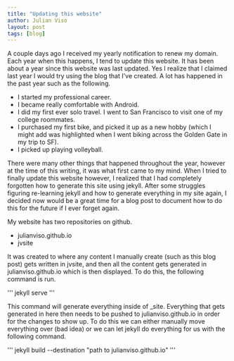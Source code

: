 ```yaml
---
title: "Updating this website"
author: Julian Viso
layout: post
tags: [blog]
---
```


A couple days ago I received my yearly notification to renew my domain. Each year when this happens, I tend to update this website. It has been about a year since this website was last updated. Yes I realize that I claimed last year I would try using the blog that I've created. A lot has happened in the past year such as the following.

*   I started my professional career.
*   I became really comfortable with Android. 
*   I did my first ever solo travel. I went to San Francisco to visit one of my college roommates.
*   I purchased my first bike, and picked it up as a new hobby (which I might add was highlighted when I went biking across the Golden Gate in my trip to SF).
*   I picked up playing volleyball.

There were many other things that happened throughout the year, however at the time of this writing, it was what first came to my mind. When I tried to finally update this website however, I realized that I had completely forgotten how to generate this site using jekyll. After some struggles figuring re-learning jekyll and how to generate everything in my site again, I decided now would be a great time for a blog post to document how to do this for the future if I ever forget again.

My website has two repositories on github.

*   julianviso.github.io
*   jvsite

It was created to where any content I manually create (such as this blog post) gets written in jvsite, and then all the content gets generated in julianviso.github.io which is then displayed. To do this, the following command is run.

'''
jekyll serve
'''

This command will generate everything inside of _site. Everything that gets generated in here then needs to be pushed to julianviso.github.io in order for the changes to show up. To do this we can either manually move everything over (bad idea) or we can let jekyll do everything for us with the following command.

'''
jekyll build --destination "path to julianviso.github.io"
'''


